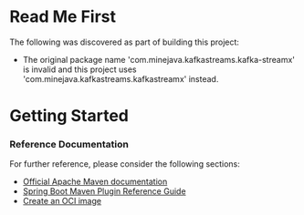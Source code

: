 # Read Me First
The following was discovered as part of building this project:

* The original package name 'com.minejava.kafkastreams.kafka-streamx' is invalid and this project uses 'com.minejava.kafkastreams.kafkastreamx' instead.

# Getting Started

### Reference Documentation
For further reference, please consider the following sections:

* [Official Apache Maven documentation](https://maven.apache.org/guides/index.html)
* [Spring Boot Maven Plugin Reference Guide](https://docs.spring.io/spring-boot/docs/2.7.4/maven-plugin/reference/html/)
* [Create an OCI image](https://docs.spring.io/spring-boot/docs/2.7.4/maven-plugin/reference/html/#build-image)


